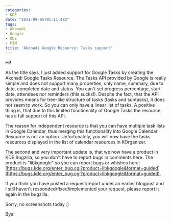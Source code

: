 ```yaml
---
categories:
- KDE
date: "2011-09-05T01:11:48Z"
tags:
- Akonadi
- Google
- KDE
- PIM
title: 'Akonadi Google Resource: Tasks support'
---
```

Hi!

As the title says, I just added support for Google Tasks by creating the Akonadi Google Tasks Resource. The Tasks API
provided by Google is really simple and does not support many properties, only name, summary, due to date, completed
date and status. You can't set progress percentage, start date, attendees nor reminders (this sucks!). Despite the fact,
that the API provides means for tree-like structure of tasks (tasks and subtasks), it does not seem to work. So you can
only have a linear list of tasks. A positive thing is, that due to this limited functionality of Google Tasks the
resource has a full support of this API.

The reason for independent resource is that you can have multiple task lists in Google Calendar, thus merging this
functionality into Google Calendar Resource is not an option. Unfortunately, you will now have the tasks resources
displayed in the list of calendar resources in KOrganizer.

The second and very important update is, that we now have a product in KDE Bugzilla, so you don't have to report bugs in
comments here. The product is "libkgoogle" so you can report bugs or whishes here:
[https://bugs.kde.org/enter_bug.cgi?product=libkgoogle&format=guided](https://bugs.kde.org/enter_bug.cgi?product=libkgoogle&format=guided).

If you think you have posted a request/report under an earlier blogpost and I still haven't responded/fixed/implemented
your request, please report it again in the bugzilla.

Sorry, no screenshots today :)

Bye!
